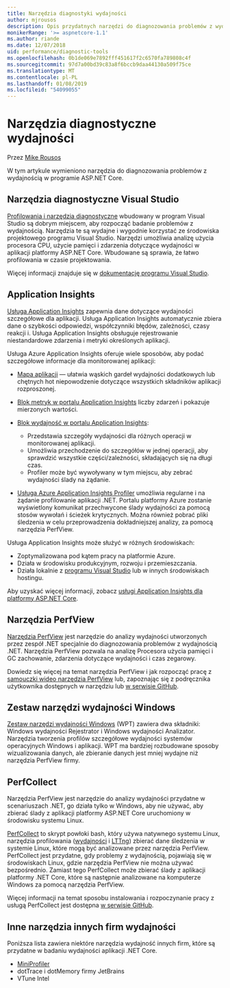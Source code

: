```yaml
---
title: Narzędzia diagnostyki wydajności
author: mjrousos
description: Opis przydatnych narzędzi do diagnozowania problemów z wydajnością w aplikacji platformy ASP.NET Core.
monikerRange: '>= aspnetcore-1.1'
ms.author: riande
ms.date: 12/07/2018
uid: performance/diagnostic-tools
ms.openlocfilehash: 0b1de069e7892fff451617f2c6570fa789808c4f
ms.sourcegitcommit: 97d7a00bd39c83a8f6bccb9daa44130a509f75ce
ms.translationtype: MT
ms.contentlocale: pl-PL
ms.lasthandoff: 01/08/2019
ms.locfileid: "54099055"
---
```

# <a name="performance-diagnostic-tools"></a>Narzędzia diagnostyczne wydajności

Przez [Mike Rousos](https://github.com/mjrousos)

W tym artykule wymieniono narzędzia do diagnozowania problemów z wydajnością w programie ASP.NET Core.

## <a name="visual-studio-diagnostic-tools"></a>Narzędzia diagnostyczne Visual Studio

[Profilowania i narzędzia diagnostyczne](/visualstudio/profiling) wbudowany w program Visual Studio są dobrym miejscem, aby rozpocząć badanie problemów z wydajnością. Narzędzia te są wydajne i wygodnie korzystać ze środowiska projektowego programu Visual Studio. Narzędzi umożliwia analizę użycia procesora CPU, użycie pamięci i zdarzenia dotyczące wydajności w aplikacji platformy ASP.NET Core. Wbudowane są sprawia, że łatwo profilowania w czasie projektowania.

Więcej informacji znajduje się w [dokumentację programu Visual Studio](/visualstudio/profiling/profiling-overview).

## <a name="application-insights"></a>Application Insights

[Usługa Application Insights](/azure/application-insights/app-insights-overview) zapewnia dane dotyczące wydajności szczegółowe dla aplikacji. Usługa Application Insights automatycznie zbiera dane o szybkości odpowiedzi, współczynniki błędów, zależności, czasy reakcji i. Usługa Application Insights obsługuje rejestrowanie niestandardowe zdarzenia i metryki określonych aplikacji.

Usługa Azure Application Insights oferuje wiele sposobów, aby podać szczegółowe informacje dla monitorowanej aplikacji:

- [Mapa aplikacji](/azure/application-insights/app-insights-app-map) — ułatwia wąskich gardeł wydajności dodatkowych lub chętnych hot niepowodzenie dotyczące wszystkich składników aplikacji rozproszonej.
- [Blok metryk w portalu Application Insights](/azure/application-insights/app-insights-metrics-explorer?toc=/azure/azure-monitor/toc.json) liczby zdarzeń i pokazuje mierzonych wartości.
- [Blok wydajność w portalu Application Insights](/azure/application-insights/app-insights-tutorial-performance):

  - Przedstawia szczegóły wydajności dla różnych operacji w monitorowanej aplikacji.
  - Umożliwia przechodzenie do szczegółów w jednej operacji, aby sprawdzić wszystkie części/zależności, składających się na długi czas.
  - Profiler może być wywoływany w tym miejscu, aby zebrać wydajności ślady na żądanie.

- [Usługa Azure Application Insights Profiler](/azure/azure-monitor/app/profiler) umożliwia regularne i na żądanie profilowanie aplikacji .NET.  Portalu platformy Azure zostanie wyświetlony komunikat przechwycone ślady wydajności za pomocą stosów wywołań i ścieżek krytycznych. Można również pobrać pliki śledzenia w celu przeprowadzenia dokładniejszej analizy, za pomocą narzędzia PerfView.

Usługa Application Insights może służyć w różnych środowiskach:

* Zoptymalizowana pod kątem pracy na platformie Azure.
* Działa w środowisku produkcyjnym, rozwoju i przemieszczania.
* Działa lokalnie z [programu Visual Studio](/azure/application-insights/app-insights-visual-studio) lub w innych środowiskach hostingu.

Aby uzyskać więcej informacji, zobacz [usługi Application Insights dla platformy ASP.NET Core](/azure/application-insights/app-insights-asp-net-core).

## <a name="perfview"></a>Narzędzia PerfView

[Narzędzia PerfView](https://github.com/Microsoft/perfview) jest narzędzie do analizy wydajności utworzonych przez zespół .NET specjalnie do diagnozowania problemów z wydajnością .NET. Narzędzia PerfView pozwala na analizę Procesora użycia pamięci i GC zachowanie, zdarzenia dotyczące wydajności i czas zegarowy.

Dowiedz się więcej na temat narzędzia PerfView i jak rozpocząć pracę z [samouczki wideo narzędzia PerfView](http://channel9.msdn.com/Series/PerfView-Tutorial) lub, zapoznając się z podręcznika użytkownika dostępnych w narzędziu lub [w serwisie GitHub](https://github.com/Microsoft/perfview).

## <a name="windows-performance-toolkit"></a>Zestaw narzędzi wydajności Windows

[Zestaw narzędzi wydajności Windows](/windows-hardware/test/wpt/) (WPT) zawiera dwa składniki: Windows wydajności Rejestrator i Windows wydajności Analizator. Narzędzia tworzenia profilów szczegółowe wydajności systemów operacyjnych Windows i aplikacji. WPT ma bardziej rozbudowane sposoby wizualizowania danych, ale zbieranie danych jest mniej wydajne niż narzędzia PerfView firmy.

## <a name="perfcollect"></a>PerfCollect

Narzędzia PerfView jest narzędzie do analizy wydajności przydatne w scenariuszach .NET, go działa tylko w Windows, aby nie używać, aby zbierać ślady z aplikacji platformy ASP.NET Core uruchomiony w środowisku systemu Linux.

[PerfCollect](https://github.com/dotnet/coreclr/blob/master/Documentation/project-docs/linux-performance-tracing.md) to skrypt powłoki bash, który używa natywnego systemu Linux, narzędzia profilowania ([wydajności](https://perf.wiki.kernel.org/index.php/Main_Page) i [LTTng](https://lttng.org/)) zbierać dane śledzenia w systemie Linux, które mogą być analizowane przez narzędzia PerfView. PerfCollect jest przydatne, gdy problemy z wydajnością, pojawiają się w środowiskach Linux, gdzie narzędzia PerfView nie można używać bezpośrednio. Zamiast tego PerfCollect może zbierać ślady z aplikacji platformy .NET Core, które są następnie analizowane na komputerze Windows za pomocą narzędzia PerfView.

Więcej informacji na temat sposobu instalowania i rozpoczynanie pracy z usługą PerfCollect jest dostępna [w serwisie GitHub](https://github.com/dotnet/coreclr/blob/master/Documentation/project-docs/linux-performance-tracing.md).

## <a name="other-third-party-performance-tools"></a>Inne narzędzia innych firm wydajności

Poniższa lista zawiera niektóre narzędzia wydajność innych firm, które są przydatne w badaniu wydajności aplikacji .NET Core.

- [MiniProfiler](https://miniprofiler.com/)
- dotTrace i dotMemory firmy JetBrains
- VTune Intel
